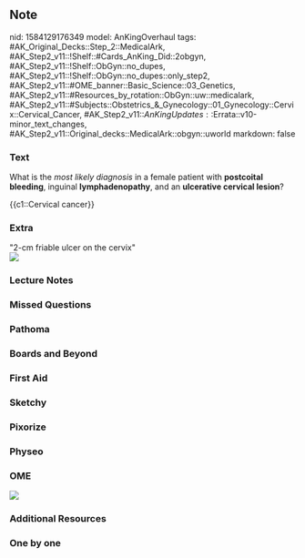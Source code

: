 ## Note
nid: 1584129176349
model: AnKingOverhaul
tags: #AK_Original_Decks::Step_2::MedicalArk, #AK_Step2_v11::!Shelf::#Cards_AnKing_Did::2obgyn, #AK_Step2_v11::!Shelf::ObGyn::no_dupes, #AK_Step2_v11::!Shelf::ObGyn::no_dupes::only_step2, #AK_Step2_v11::#OME_banner::Basic_Science::03_Genetics, #AK_Step2_v11::#Resources_by_rotation::ObGyn::uw::medicalark, #AK_Step2_v11::#Subjects::Obstetrics_&_Gynecology::01_Gynecology::Cervix::Cervical_Cancer, #AK_Step2_v11::$AnKingUpdates::$Errata::v10-minor_text_changes, #AK_Step2_v11::Original_decks::MedicalArk::obgyn::uworld
markdown: false

### Text
What is the <i>most likely diagnosis</i> in a female patient with
<b>postcoital bleeding</b>, inguinal <b>lymphadenopathy</b>, and an
<b>ulcerative cervical lesion</b>?
<div>
  {{c1::Cervical cancer}}
</div>

### Extra
<div>
  "2-cm friable ulcer on the cervix"
</div><img src=
"paste-a97963babeb01098572e94cd892a953536d7e810.jpg">

### Lecture Notes


### Missed Questions


### Pathoma


### Boards and Beyond


### First Aid


### Sketchy


### Pixorize


### Physeo


### OME
<div class="ome-widget">
  <a href="https://onlinemeded.org/spa/obgyn?ref=anki"><img src=
  "_OME_AnkiFlashcards_Topic_1.png"></a>
</div>

### Additional Resources


### One by one

